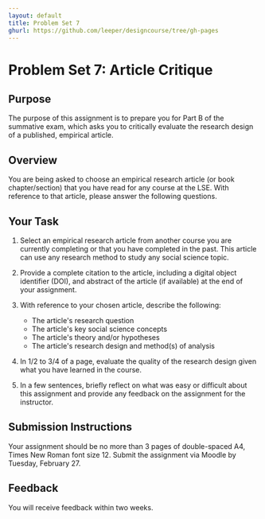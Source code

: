 ```yaml
---
layout: default
title: Problem Set 7
ghurl: https://github.com/leeper/designcourse/tree/gh-pages
---
```


# Problem Set 7: Article Critique

## Purpose

The purpose of this assignment is to prepare you for Part B of the summative exam, which asks you to critically evaluate the research design of a published, empirical article.

## Overview

You are being asked to choose an empirical research article (or book chapter/section) that you have read for any course at the LSE. With reference to that article, please answer the following questions.

## Your Task

 1. Select an empirical research article from another course you are currently completing or that you have completed in the past. This article can use any research method to study any social science topic.

 2. Provide a complete citation to the article, including a digital object identifier (DOI), and abstract of the article (if available) at the end of your assignment.

 3. With reference to your chosen article, describe the following:

    - The article's research question
    - The article's key social science concepts
    - The article's theory and/or hypotheses
    - The article's research design and method(s) of analysis

 4. In 1/2 to 3/4 of a page, evaluate the quality of the research design given what you have learned in the course.

 5. In a few sentences, briefly reflect on what was easy or difficult about this assignment and provide any feedback on the assignment for the instructor.

## Submission Instructions

Your assignment should be no more than 3 pages of double-spaced A4, Times New Roman font size 12. Submit the assignment via Moodle by Tuesday, February 27.

## Feedback

You will receive feedback within two weeks.
